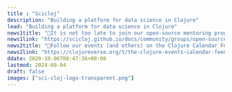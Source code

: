 ```yaml
---
title : "Scicloj"
description: "Building a platform for data science in Clojure"
lead: "Building a platform for data science in Clojure"
news1title: "👋It is not too late to join our open-source mentoring program👋"
news1link: "https://scicloj.github.io/docs/community/groups/open-source-mentoring/"
news2title: "📅Follow our events (and others) on the Clojure Calendar Feed📅"
news2link: "https://clojureverse.org/t/the-clojure-events-calendar-feed-turns-2/9527"
ddate: 2020-10-06T08:47:36+00:00
lastmod: 2024-09-04
draft: false
images: ["sci-cloj-logo-transparent.png"]
---
```

